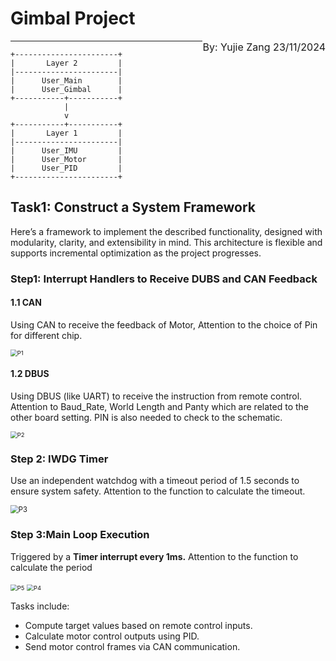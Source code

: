 # Gimbal Project

<div style="font-size:16px"><span style="float:right">By: Yujie Zang 23/11/2024 </div>

---
```pseudocode
+-----------------------+
|       Layer 2         |
|-----------------------|
|      User_Main        |
|      User_Gimbal      |
+-----------+-----------+
            |
            v
+-----------+-----------+
|       Layer 1         |
|-----------------------|
|      User_IMU         |
|      User_Motor       |
|      User_PID         |
+-----------------------+

```

## Task1: Construct a System Framework

Here’s a framework to implement the described functionality, designed with modularity, clarity, and extensibility in mind. This architecture is flexible and supports incremental optimization as the project progresses.

### Step1: Interrupt Handlers to Receive DUBS and CAN Feedback

#### 1.1 CAN

Using CAN to receive the feedback of Motor, Attention to the choice of Pin for different chip.

<img src=".\Materials\P1.png" alt="P1" style="zoom:67%;" /> 

#### 1.2 DBUS

Using DBUS (like UART) to receive the instruction from remote control. Attention to Baud_Rate, World Length and Panty which are related to the other board setting. PIN is also needed to check to the schematic.

<img src=".\Materials\P2.png" alt="P2" style="zoom:67%;" />

### Step 2: IWDG Timer

Use an independent watchdog with a timeout period of 1.5 seconds to ensure system safety. Attention to the function to calculate the timeout.

<img src=".\Materials\P3.png" alt="P3" style="zoom:80%;" />

### Step 3:Main Loop Execution

Triggered by a **Timer interrupt every 1ms.** Attention to the function to calculate the period

<img src=".\Materials\P5.png" alt="P5" style="zoom:67%;" />

<img src=".\Materials\P4.png" alt="P4" style="zoom:67%;" />

Tasks include:

- Compute target values based on remote control inputs.
- Calculate motor control outputs using PID.
- Send motor control frames via CAN communication.